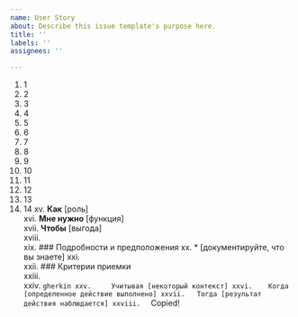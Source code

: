 ```yaml
---
name: User Story
about: Describe this issue template's purpose here.
title: ''
labels: ''
assignees: ''

---
```


1.	1
2.	2
3.	3
4.	4
5.	5
6.	6
7.	7
8.	8
9.	9
10.	10
11.	11
12.	12
13.	13
14.	14
xv.	 **Как** [роль]  
xvi.	 **Мне нужно** [функция]  
xvii.	 **Чтобы** [выгода]  
xviii.	   
xix.	 ### Подробности и предположения
xx.	 * [документируйте, что вы знаете]
xxi.	   
xxii.	 ### Критерии приемки  
xxiii.	   
xxiv.	 ```gherkin
xxv.	 Учитывая [некоторый контекст]
xxvi.	 Когда [определенное действие выполнено]
xxvii.	 Тогда [результат действия наблюдается]
xxviii.	 ```
Copied!

